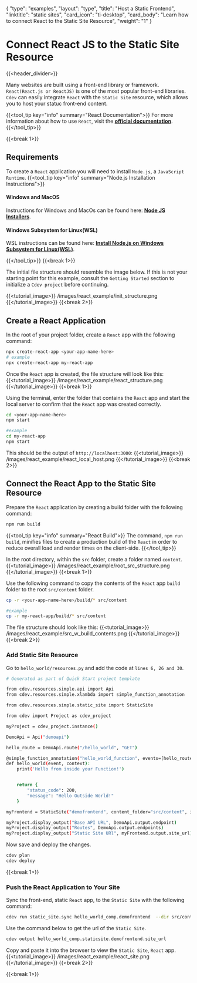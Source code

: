 {
    "type": "examples",
    "layout": "type",
    "title": "Host a Static Frontend",
    "linktitle": "static sites",
    "card_icon": "ti-desktop",
    "card_body": "Learn how to connect React to the Static Site Resource",
    "weight": "1"
}

# Connect React JS to the Static Site Resource
{{<header_divider>}}

Many websites are built using a front-end library or framework. `React(React.js or ReactJS)` is one of the most popular front-end libraries. `Cdev` can easily integrate `React` with the `Static Site` resource, which allows you to host your statuc front-end content. 

{{<tool_tip key="info" summary="React Documentation">}}
For more information about how to use `React`, visit the **[official documentation](https:/reactjs.org/)**. 
{{</tool_tip>}}

{{<break 1>}}

## Requirements
To create a `React` application you will need to install `Node.js`, a `JavaScript Runtime`. 
{{<tool_tip key="info" summary="Node.js Installation Instructions">}}

#### Windows and MacOS
Instructions for Windows and MacOs can be found here: **[Node JS Installers](https://nodejs.org/en/download/)**.

#### Windows Subsystem for Linux(WSL)
WSL instructions can be found here: **[Install Node.js on Windows Subsystem for Linux(WSL)](https://docs.microsoft.com/en-us/windows/dev-environment/javascript/nodejs-on-wsl)**.  

{{</tool_tip>}}
{{<break 1>}}

The initial file structure should resemble the image below. If this is not your starting point for this example, consult the `Getting Started` section to initialize a `Cdev project` before continuing.

{{<tutorial_image>}}
/images/react_example/init_structure.png
{{</tutorial_image>}}
{{<break 2>}}

## Create a React Application
In the root of your project folder, create a `React` app with the following command:
```bash
npx create-react-app <your-app-name-here>
# example
npx create-react-app my-react-app
```
Once the `React` app is created, the file structure will look like this:
{{<tutorial_image>}}
/images/react_example/react_structure.png
{{</tutorial_image>}}
{{<break 1>}}

Using the terminal, enter the folder that contains the `React` app and start the local server to confirm that the `React` app was created correctly.
```bash
cd <your-app-name-here>
npm start

#example 
cd my-react-app
npm start
```
This should be the output of `http://localhost:3000`:
{{<tutorial_image>}}
/images/react_example/react_local_host.png
{{</tutorial_image>}}
{{<break 2>}}

## Connect the React App to the Static Site Resource
Prepare the `React` application by creating a build folder with the following command:
```bash
npm run build
```
{{<tool_tip key="info" summary="React Build">}}
The command, `npm run build`, minifies files to create a production build of the `React` in order to reduce overall load and render times on the client-side. 
{{</tool_tip>}}

In the root directory, within the `src` folder, create a folder named `content`.
{{<tutorial_image>}}
/images/react_example/root_src_structure.png
{{</tutorial_image>}}
{{<break 1>}}

Use the following command to copy the contents of the `React` app `build` folder to the root `src/content` folder.
```bash
cp -r <your-app-name-here>/build/* src/content

#example
cp -r my-react-app/build/* src/content
```
The file structure should look like this:
{{<tutorial_image>}}
/images/react_example/src_w_build_contents.png
{{</tutorial_image>}}
{{<break 2>}}

### Add Static Site Resource
Go to `hello_world/resources.py` and add the code at `lines 6, 26 and 30`.
```bash
# Generated as part of Quick Start project template 

from cdev.resources.simple.api import Api
from cdev.resources.simple.xlambda import simple_function_annotation

from cdev.resources.simple.static_site import StaticSite

from cdev import Project as cdev_project

myProject = cdev_project.instance()

DemoApi = Api("demoapi")

hello_route = DemoApi.route("/hello_world", "GET")

@simple_function_annotation("hello_world_function", events=[hello_route.event()])
def hello_world(event, context):
    print('Hello from inside your Function!')


    return {
        "status_code": 200,
        "message": "Hello Outside World!"
    }

myFrontend = StaticSite("demofrontend", content_folder="src/content", index_document='index.html')

myProject.display_output("Base API URL", DemoApi.output.endpoint)
myProject.display_output("Routes", DemoApi.output.endpoints)
myProject.display_output("Static Site URl", myFrontend.output.site_url)
```
Now save and deploy the changes.
```bash
cdev plan
cdev deploy
```
{{<break 1>}}

### Push the React Application to Your Site
Sync the front-end, static `React` app, to the `Static Site` with the following command:
```bash
cdev run static_site.sync hello_world_comp.demofrontend  --dir src/content
```

Use the command below to get the url of the `Static Site`. 
```bash
cdev output hello_world_comp.staticsite.demofrontend.site_url
```

Copy and paste it into the browser to view the `Static Site`, `React` app.
{{<tutorial_image>}}
/images/react_example/react_site.png
{{</tutorial_image>}}
{{<break 2>}}

{{<break 1>}}


